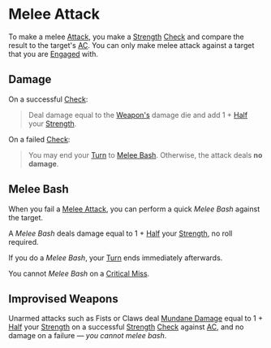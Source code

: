 # Melee Attack

To make a melee [Attack](Attack.md), you make a [Strength](../../Player%20Characters/The%20Ability%20Scores/Strength.md) [Check](../Core%20Procedures/Check.md) and compare the result to the target's [AC](../../Player%20Characters/Derived%20Statistics/Armor%20Class.md). You can only make melee attack against a target that you are [Engaged](../Conditions/Engaged.md) with.

## Damage

On a successful [Check](../Core%20Procedures/Check.md):

>Deal damage equal to the [Weapon's](../../Items%20and%20Gear/Weapons/Weapons.md) damage die and add 1 + [Half](../Core%20Procedures/Half.md) your [Strength](../../Player%20Characters/The%20Ability%20Scores/Strength.md).

On a failed [Check](../Core%20Procedures/Check.md):

>You may end your [Turn](../Core%20Procedures/Turn.md) to [Melee Bash](Melee%20Attack.md#Melee%20Bash).
>Otherwise, the attack deals **no damage**.

## Melee Bash

When you fail a [Melee Attack](Melee%20Attack.md), you can perform a quick *Melee Bash* against the target.

A *Melee Bash* deals damage equal to 1 + [Half](../Core%20Procedures/Half.md) your [Strength](../../Player%20Characters/The%20Ability%20Scores/Strength.md), no roll required.

If you do a *Melee Bash*, your [Turn](../Core%20Procedures/Turn.md) ends immediately afterwards.

You cannot *Melee Bash* on a [Critical Miss](../Die%20Rolling%20Mechanics/Critical%20Miss.md).

## Improvised Weapons

Unarmed attacks such as Fists or Claws deal [Mundane Damage](Damage%20Types/Mundane%20Damage.md) equal to 1 + [Half](../Core%20Procedures/Half.md) your [Strength](../../Player%20Characters/The%20Ability%20Scores/Strength.md) on a successful [Strength](../../Player%20Characters/The%20Ability%20Scores/Strength.md) [Check](../Core%20Procedures/Check.md) against [AC](../../Player%20Characters/Derived%20Statistics/Armor%20Class.md), and no damage on a failure — *you cannot melee bash*.
